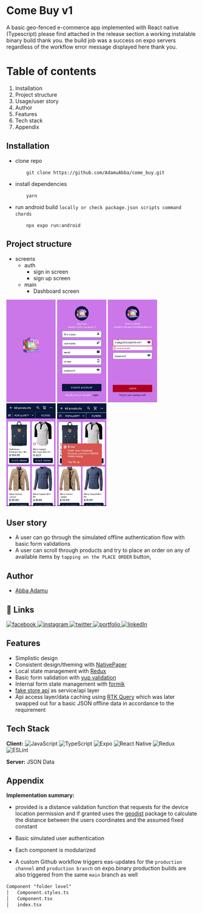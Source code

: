 # Come Buy v1

A basic geo-fenced e-commerce app implemented with React native (Typescript) please find attached in the release section a working instalable binary build thank you. the build job was a success on expo servers regardless of the workflow error message displayed here thank you.

# Table of contents

1. Installation
2. Project structure
3. Usage/user story
4. Author
5. Features
6. Tech stack
7. Appendix

## Installation

- clone repo

  ```
      git clone https://github.com/AdamuAbba/come_buy.git
  ```

- install dependencies

  ```
      yarn
  ```

- run android build `locally or check package.json scripts command chords`

  ```
      npx expo run:android
  ```

## Project structure

- screens
  - auth
    - sign in screen
    - sign up screen
  - main
    - Dashboard screen

<img src="demo/splash_screen.jpg"  width="130" height="270"> <img src="demo/sign_up_screen.jpg"  width="130" height="270"> <img src="demo/sign_in_screen.jpg"  width="130" height="270"> <img src="demo/dashboard_screen.jpg"  width="130" height="270"> <img src="demo/dashboard_error_screen.jpg"  width="130" height="270">

## User story

- A user can go through the simulated offline authentication flow with basic form validations
- A user can scroll through products and try to place an order on any of available items by `tapping on the PLACE ORDER` button,

## Author

- [Abba Adamu](https://github.com/AdamuAbba)

## 🔗 Links

<a href="https://www.facebook.com/izshytypes" target="_blank">
<img src="https://img.shields.io/badge/Facebook-1877F2?style=for-the-badge&logo=facebook&logoColor=white" alt="facebook" />
</a>
<a href="https://www.instagram.com/shytypes1028/" target="_blank">
<img src="https://img.shields.io/badge/Instagram-E4405F?style=for-the-badge&logo=instagram&logoColor=white" alt="instagram" />
</a>
<a href="https://twitter.com/shytypes1028">
<img alt="twitter" src="https://img.shields.io/badge/twitter-1DA1F2?style=for-the-badge&logo=twitter&logoColor=white" alt="twitter" />
</a>
<a href="https://www.linkedin.com/in/abba-adamu"  target="_blank">
<img alt="portfolio" src="https://img.shields.io/badge/my_portfolio-000?style=for-the-badge&logo=ko-fi&logoColor=white" />
</a>
<a href="https://www.linkedin.com/in/abba-adamu">
<img alt="linkedIn" src="https://img.shields.io/badge/linkedin-0A66C2?style=for-the-badge&logo=linkedin&logoColor=white" />
</a>

## Features

- Simplistic design
- Consistent design/theming with [NativePaper]("https://reactnativepaper.com")
- Local state management with [Redux](https://redux-toolkit.js.org/)
- Basic form validation with [yup validation](https://github.com/jquense/yup)
- Internal form state management with [formik](https://formik.org/)
- [fake store api](https://fakestoreapi.com/) as service/api layer
- Api access layer/data caching using [RTK Query](https://redux-toolkit.js.org/tutorials/rtk-query) which was later swapped out for a basic JSON offline data in accordance to the requirement

## Tech Stack

**Client:** ![JavaScript](https://img.shields.io/badge/javascript-%23323330.svg?style=for-the-badge&logo=javascript&logoColor=%23F7DF1E)
![TypeScript](https://img.shields.io/badge/typescript-%23007ACC.svg?style=for-the-badge&logo=typescript&logoColor=white)
![Expo](https://img.shields.io/badge/expo-1C1E24?style=for-the-badge&logo=expo&logoColor=#D04A37)
![React Native](https://img.shields.io/badge/react_native-%2320232a.svg?style=for-the-badge&logo=react&logoColor=%2361DAFB)
![Redux](https://img.shields.io/badge/redux-%23593d88.svg?style=for-the-badge&logo=redux&logoColor=white)
![ESLint](https://img.shields.io/badge/ESLint-4B3263?style=for-the-badge&logo=eslint&logoColor=white)

**Server:** JSON Data

## Appendix

**Implementation summary:**

- provided is a distance validation function that requests for the device location permission and if granted uses the [geodist](https://www.npmjs.com/package/geodist) package to calculate the distance between the users coordinates and the assumed fixed constant

- Basic simulated user authentication
- Each component is modularized
- A custom Github workflow triggers eas-updates for the `production channel` and `production branch` on expo.binary production builds are also triggered from the same `main` branch as well

```
Component "folder level"
│   Component.styles.ts
│   Component.tsx
│   index.tsx

```
